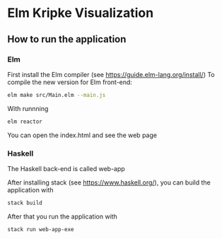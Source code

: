 # Elm Kripke Visualization

## How to run the application

### Elm

First install the Elm compiler (see https://guide.elm-lang.org/install/)
To compile the new version for Elm front-end:

```bash
elm make src/Main.elm --main.js
```

With runnning

```bash
elm reactor
```

You can open the index.html and see the web page

### Haskell

The Haskell back-end is called web-app

After installing stack (see https://www.haskell.org/), you can build the application with

```bash
stack build
```

After that you run the application with

```bash
stack run web-app-exe
```
